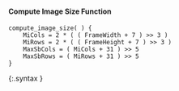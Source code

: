 #### Compute Image Size Function

~~~~~
compute_image_size( ) {
    MiCols = 2 * ( ( FrameWidth + 7 ) >> 3 )
    MiRows = 2 * ( ( FrameHeight + 7 ) >> 3 )
    MaxSbCols = ( MiCols + 31 ) >> 5
    MaxSbRows = ( MiRows + 31 ) >> 5
}
~~~~~
{:.syntax }
